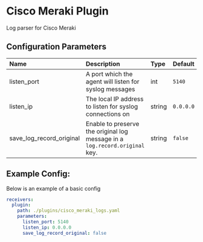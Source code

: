 # Cisco Meraki Plugin

Log parser for Cisco Meraki

## Configuration Parameters

| Name                     | Description                                                                 | Type   | Default   | Required | Values |
| :----------------------- | :-------------------------------------------------------------------------- | :----- | :-------- | :------- | :----- |
| listen_port              | A port which the agent will listen for syslog messages                      | int    | `5140`    | false    |        |
| listen_ip                | The local IP address to listen for syslog connections on                    | string | `0.0.0.0` | false    |        |
| save_log_record_original | Enable to preserve the original log message in a `log.record.original` key. | string | `false`   | false    |        |

## Example Config:

Below is an example of a basic config

```yaml
receivers:
  plugin:
    path: ./plugins/cisco_meraki_logs.yaml
    parameters:
      listen_port: 5140
      listen_ip: 0.0.0.0
      save_log_record_original: false
```
